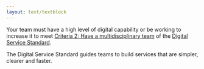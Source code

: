 ```yaml
---
layout: text/textblock
---
```

Your team must have a high level of digital capability or be working to increase it to meet [Criteria 2: Have a multidisciplinary team](/digital-service-standard/criteria/2-multidisciplinary-team/) of the [Digital Service Standard](/digital-service-standard/).

The Digital Service Standard guides teams to build services that are simpler, clearer and faster.
